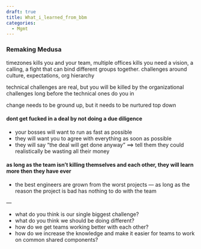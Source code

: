 ```yaml
---
draft: true
title: What_i_learned_from_bbm
categories:
  - Mgmt
---
```

### Remaking Medusa

timezones kills you and your team, multiple offices kills you
need a vision,  a calling, a fight that can bind different groups together. challenges around culture, expectations, org hierarchy

technical challenges are real, but you will be killed by the organizational challenges long before the technical ones do you in

change needs to be ground up, but it needs to be nurtured top down

#### dont get fucked in a deal by not doing a due diligence 
- your bosses will want to run as fast as possible
- they will want you to agree with everything as soon as possible
- they will say “the deal will get done anyway” ==> tell them they could realistically be wasting all their money

####  as long as the team isn’t killing themselves and each other, they will learn more then they have ever 
- the best engineers are grown from the worst projects — as long as the reason the project is bad has nothing to do with the team

— 

- what do you think is our single biggest challenge?
- what do you think we should be doing different?
- how do we get teams working better with each other?
- how do we increase the knowledge and make it easier for teams to work on common shared components?
